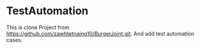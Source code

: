 # TestAutomation

This is clone Project from https://github.com/zawhtetnaing10/BurgerJoint.git. And add test automation cases.
